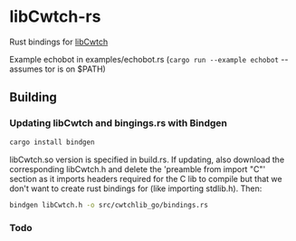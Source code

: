 # libCwtch-rs

Rust bindings for [libCwtch](https://git.openprivacy.ca/cwtch.im/libcwtch-go/)

Example echobot in examples/echobot.rs (`cargo run --example echobot` -- assumes tor is on $PATH)

## Building

### Updating libCwtch and bingings.rs with Bindgen 

```sh
cargo install bindgen
```

libCwtch.so version is specified in build.rs. If updating, also download the corresponding libCwtch.h and delete 
the 'preamble from import "C"' section as it imports headers required for the C lib to compile
but that we don't want to create rust bindings for (like importing stdlib.h). Then:

```sh
bindgen libCwtch.h -o src/cwtchlib_go/bindings.rs
```

### Todo
